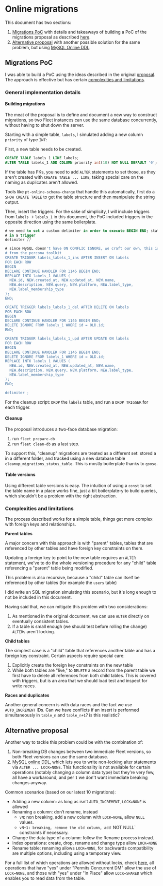 # Online migrations

This document has two sections:

1. [Migrations PoC](#migrations-poc) with details and takeaways of building a
   PoC of the migrations proposal as described [here][migrations-proposal].
2. [Alternative proposal](#alternative-proposal) with another possible solution
   for the same problem, but using [MySQL Online DDL][mysql-ddl].

## Migrations PoC

I was able to build a PoC using the ideas described in the original
[proposal][migrations-proposal]. The approach is effective but has certain
[complexities and limitations](#complexities-and-limitations).

### General implementation details

#### Building migrations

The meat of the proposal is to define and document a new way to construct
migrations, so two Fleet instances can use the same database concurrently,
without having to shut down the server.

Starting with a simple table, `labels`, I simulated adding a new column
`priority` of type `INT`:

First, a new table needs to be created. 

```sql
CREATE TABLE labels_1 LIKE labels;
ALTER TABLE labels_1 ADD COLUMN priority int(10) NOT NULL DEFAULT '0';
```

If the table has FKs, you need to add `ALTER` statements to set those, as they
aren't created with `CREATE TABLE ... LIKE`, taking special care on the naming
as duplicates aren't allowed. 

Tools like `pt-online-schema-change` that handle this automatically, first do a
`SHOW CREATE TABLE` to get the table structure and then manipulate the string
output.

Then, insert the triggers. For the sake of simplicity, I will  include triggers
from `labels` -> `labels_1` in this document, the PoC included triggers in the
opposite direction using the same boilerplate.

```sql
# we need to set a custom delimiter in order to execute BEGIN END; statements
# in a trigger
delimiter //

# since MySQL doesn't have ON CONFLIC IGNORE, we craft our own, this is copyied
# from the percona toolkit
CREATE TRIGGER labels_labels_1_ins AFTER INSERT ON labels
FOR EACH ROW
BEGIN
DECLARE CONTINUE HANDLER FOR 1146 BEGIN END;
REPLACE INTO labels_1 VALUES (
  NEW.id, NEW.created_at, NEW.updated_at, NEW.name,
  NEW.description, NEW.query, NEW.platform, NEW.label_type,
  NEW.label_membership_type
);
END;

CREATE TRIGGER labels_labels_1_del AFTER DELETE ON labels
FOR EACH ROW
BEGIN
DECLARE CONTINUE HANDLER FOR 1146 BEGIN END;
DELETE IGNORE FROM labels_1 WHERE id = OLD.id;
END;

CREATE TRIGGER labels_labels_1_upd AFTER UPDATE ON labels
FOR EACH ROW
BEGIN
DECLARE CONTINUE HANDLER FOR 1146 BEGIN END;
DELETE IGNORE FROM labels_1 WHERE id = OLD.id;
REPLACE INTO labels_1 VALUES (
  NEW.id, NEW.created_at, NEW.updated_at, NEW.name,
  NEW.description, NEW.query, NEW.platform, NEW.label_type,
  NEW.label_membership_type
);
END;

delimiter ;
```

For the cleanup script: `DROP` the `labels` table, and run a `DROP TRIGGER` for
each trigger.

#### Cleanup

The proposal introduces a two-face database migration:
1. run `fleet prepare-db`
2. run `fleet clean-db` as a last step.

To support this, "cleanup" migrations are treated as a different set: stored a
in a different folder, and tracked using a new database table
`cleanup_migrations_status_table`. This is mostly boilerplate thanks to
`goose`.

#### Table versions

Using different table versions is easy. The intuition of using a `const` to set
the table name in a place works fine, just a bit boilerplate-y to build
queries, which shouldn't be a problem with the right abstraction.

### Complexities and limitations

The process described works for a simple table, things get more complex
with foreign keys and relationships.

**Parent tables**

A major concern with this approach is with "parent" tables, tables that are
referenced by other tables and have foreign key constraints on them.

Updating a foreign key to point to the new table requires an `ALTER` statement,
we've to do the whole versioning procedure for any "child" table referencing a
"parent" table being modified.

This problem is also recursive, because a "child" table can itself be
referenced by other tables (for example the `users` table)

I did write an SQL migration simulating this scenario, but it's long enough to
not be included in this document.

Having said that, we can mitigate this problem with two considerations:

1. As mentioned in the original document, we can use `ALTER` directly on
   eventually consistent tables.
2. If a table is small enough (we should test before rolling the change)
   `ALTER`s aren't locking.

**Child tables**

The simplest case is a "child" table that references another table and has a
foreign key constraint. Certain aspects require special care:

1. Explicitly create the foreign key constraints on the new table
2. While both tables are "live," to `DELETE` a record from the parent table we
   first have to delete all references from both child tables. This is covered
   with triggers, but is an area that we should load test and inspect for write
   races.

**Races and duplicates**

Another general concern is with data races and the fact we use `AUTO_INCREMENT`
IDs. Can we have conflicts if an insert is performed simultaneously in
`table_n` and `table_n+1`? is this realistic?

## Alternative proposal

Another way to tackle this problem could be with the combination of:

1. Non-breaking DB changes between two immediate Fleet versions, so both Fleet
   versions can use the same database.
2. [MySQL online DDL][mysql-ddl], which lets you to write non-locking alter
   statements via `ALTER ... LOCK=NONE`. This functionality is not available
   for certain operations (notably changing a column data type) but they're
   very few, all have a workaround, and per `1` we don't want immediate
   breaking changes anyway.

Common scenarios (based on our latest 10 migrations):

- Adding a new column: as long as isn't `AUTO_INCREMENT`, `LOCK=NONE` is
  allowed
- Renaming a column: don’t rename, instead
  - `vN`: non breaking, add a new column with `LOCK=NONE`, allow `NULL` values.
  - `vN+1: breaking, remove the old column, add `NOT NULL` constraints if
    necessary.
- Change the data type of a column: follow the Rename process instead.
- Index operations: create, drop, rename and change type allow `LOCK=NONE`
- Rename table: renaming allows `LOCK=NONE`, for backwards compatibility are
  multiple options, including using a temporary view.

For a full list of which operations are allowed without locks, check
[here][mysql-ddl-table], all operations that have "yes" under "Permits
Concurrent DM" allow the use of `LOCK=NONE`, and those with "yes" under "In
Place" allow `LOCK=SHARED` which enables you to read data from the table.


[migrations-proposal]: https://docs.google.com/document/d/1lv67XVhLbejgeS6Vi43C8wqvjb6wRpc07zy1Guv-3VA
[mysql-ddl]: https://dev.mysql.com/doc/refman/5.7/en/innodb-online-ddl.html
[mysql-ddl-table]: https://dev.mysql.com/doc/refman/5.7/en/innodb-online-ddl-operations.html

